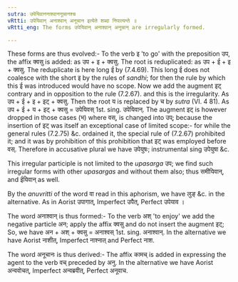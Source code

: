 ```yaml
---
sutra: उपेयिवाननाश्वाननूचानश्च
vRtti: उपेयिवान् अनाश्वान् अनूचान इत्येते शब्दा निपात्यन्ते ॥
vRtti_eng: The forms उपेयिवान् अनाश्वान् अनूचान् are irregularly formed.

---
```

These forms are thus evolved:- To the verb इ 'to go' with the preposition उप, the affix क्वसु is added: as उप + इ + क्वसु. The root is reduplicated: as उप + ई + इ + क्वसु. The reduplicate is here long ई by (7.4.69). This long ई does not coalesce with the short इ by the rules of _sandhi_; for then the rule by which this ई was introduced would have no scope. Now we add the augment इट् contrary and in opposition to the rule (7.2.67). and this is the irregularity. As उप + ई + इ + इट् + क्वसु. Then the root य is replaced by च by _sutra_ (VI. 4 81). As उप + ई + य + इट् + क्वसु = उपेयिवस् 1st. sing. उपेयिवान्. The augment इट् is however dropped in those cases (भ) where वस्, is changed into उप्; because the insertion of इट् was itself an exceptional case of limited scope:-  for while the general rules (7.2.75) &c. ordained it, the special rule of (7.2.67) prohibited it; and it was by prohibition of this prohibition that इट् was employed before वस्. Therefore in accusative plural we have उपेयुषः; instrumental sing उपेयुषा &c.

This irregular participle is not limited to the _upasarga_ उप; we find such irregular forms with other _upasargas_ and without them also; thus समीयिवान्, and ईयिवान् as well.

By the _anuvritti_ of the word वा read in this aphorism, we have लुङ् &c. in the alternative. As in Aorist उपागात्, Imperfect उपैत्, Perfect उपेयाव ।

The word अनाश्वान् is thus formed:- To the verb अश् 'to enjoy' we add the negative particle अन; apply the affix क्वसु and do not insert the augment इट्; So, we have अन + अश् + क्वसु = अनाश्वस् 1st. sing. अनाश्वान्. In the alternative we have Aorist नाशीत्, Imperfect नाश्नात् and Perfect नाश.

The word अनूचानः is thus derived:- The affix कामच् is added in expressing the agent to the verb वच् preceded by अनु. In the alternative we have Aorist अन्ववोचत्, Imperfect अन्वब्रवीत्, Perfect अनूवाच.